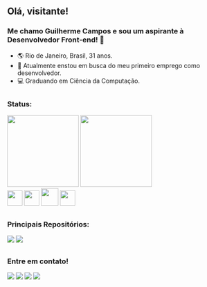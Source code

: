 ## Olá, visitante!
### Me chamo Guilherme Campos e sou um aspirante à Desenvolvedor Front-end! 👋

- :earth_americas: Rio de Janeiro, Brasil, 31 anos.
- 🔭 Atualmente enstou em busca do meu primeiro emprego como desenvolvedor.
- :computer: Graduando em Ciência da Computação.
##
<h3>Status:</h3>
<div>
  <img height="165em" margin-right="30em" src="https://github-readme-stats.vercel.app/api?username=Campos2002&show_icons=true&theme=vision-friendly-dark"/>
  <img height="165em" src="https://github-readme-stats.vercel.app/api/top-langs/?username=Campos2002&theme=vision-friendly-dark"/>
</div>
<div>
  <img height="35em" src="https://cdn.jsdelivr.net/gh/devicons/devicon/icons/html5/html5-original.svg"/>
  <img height="35em" src="https://cdn.jsdelivr.net/gh/devicons/devicon/icons/css3/css3-original.svg"/>
  <img height="40em" src="https://cdn.jsdelivr.net/gh/devicons/devicon/icons/bootstrap/bootstrap-original.svg"/>
  <img height="35em" src="https://cdn.jsdelivr.net/gh/devicons/devicon/icons/javascript/javascript-original.svg"/>
</div>

##
<h3>Principais Repositórios:</h3>
<a href="https://github.com/Campos2002/O-Resgate-Game-JavaScript"><img src="https://github-readme-stats.vercel.app/api/pin/?username=Campos2002&repo=O-Resgate-Game-JavaScript&theme=vision-friendly-dark"></a>
<a href="https://github.com/Campos2002/Clone-Netflix-Landing-Page"><img src="https://github-readme-stats.vercel.app/api/pin/?username=Campos2002&repo=Clone-Netflix-Landing-Page&theme=vision-friendly-dark"></a>

##
<h3>Entre em contato!</h3>
<div>
  <a href="mailto:campereira91@gmail.com"><img src="https://img.shields.io/badge/Gmail-D14836?style=for-the-badge&logo=gmail&logoColor=white" target="_blank"></a>
  <a href="https://api.whatsapp.com/send?phone=5521994008518&text=Olá%20Guilherme!%20Encontrei%20seu%20perfil%20no%20GitHub." target="_blank"><img    src="https://img.shields.io/badge/WhatsApp-25D366?style=for-the-badge&logo=whatsapp&logoColor=white" target="_blank"></a>
  <a href="https://www.instagram.com/eu.guicampos/" target="_blank"><img src="https://img.shields.io/badge/Instagram-E4405F?style=for-the-badge&logo=instagram&logoColor=white" target="_blank"></a>
  <a href="https://www.linkedin.com/in/luiz-guilherme-campos-21a67522a/" target="_blank"><img src="https://img.shields.io/badge/LinkedIn-0077B5?style=for-the-badge&logo=linkedin&logoColor=white" target="_blank"></a>
</div>
